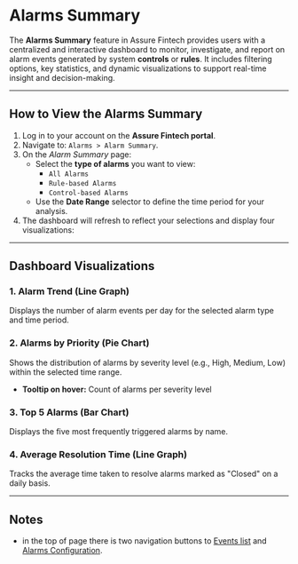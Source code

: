 # Alarms Summary

The **Alarms Summary** feature in Assure Fintech provides users with a centralized and interactive dashboard to monitor, investigate, and report on alarm events generated by system **controls** or **rules**. It includes filtering options, key statistics, and dynamic visualizations to support real-time insight and decision-making.

---

## How to View the Alarms Summary

1. Log in to your account on the **Assure Fintech portal**.
2. Navigate to: `Alarms > Alarm Summary`.
3. On the *Alarm Summary* page:
   - Select the **type of alarms** you want to view:
     - `All Alarms`
     - `Rule-based Alarms`
     - `Control-based Alarms`
   - Use the **Date Range** selector to define the time period for your analysis.
4. The dashboard will refresh to reflect your selections and display four visualizations:

---

## Dashboard Visualizations

### 1. Alarm Trend (Line Graph)

Displays the number of alarm events per day for the selected alarm type and time period.

### 2. Alarms by Priority (Pie Chart)

Shows the distribution of alarms by severity level (e.g., High, Medium, Low) within the selected time range.

- **Tooltip on hover:** Count of alarms per severity level

### 3. Top 5 Alarms (Bar Chart)

Displays the five most frequently triggered alarms by name.

### 4. Average Resolution Time (Line Graph)

Tracks the average time taken to resolve alarms marked as "Closed" on a daily basis.

---

## Notes

- in the top of page there is two navigation buttons to [Events list](../tutorials/Eventlist.md)  and  [Alarms Configuration](../tutorials/Alarmsconfig.md).
